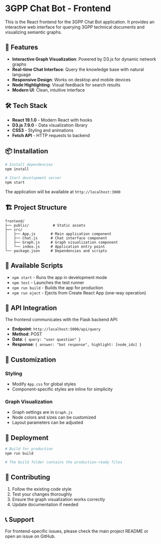 # 3GPP Chat Bot - Frontend

This is the React frontend for the 3GPP Chat Bot application. It provides an interactive web interface for querying 3GPP technical documents and visualizing semantic graphs.

## 🚀 Features

- **Interactive Graph Visualization**: Powered by D3.js for dynamic network graphs
- **Real-time Chat Interface**: Query the knowledge base with natural language
- **Responsive Design**: Works on desktop and mobile devices
- **Node Highlighting**: Visual feedback for search results
- **Modern UI**: Clean, intuitive interface

## 🛠️ Tech Stack

- **React 19.1.0** - Modern React with hooks
- **D3.js 7.9.0** - Data visualization library
- **CSS3** - Styling and animations
- **Fetch API** - HTTP requests to backend

## 📦 Installation

```bash
# Install dependencies
npm install

# Start development server
npm start
```

The application will be available at `http://localhost:3000`

## 🏗️ Project Structure

```
frontend/
├── public/           # Static assets
├── src/
│   ├── App.js       # Main application component
│   ├── Chat.js      # Chat interface component
│   ├── Graph.js     # Graph visualization component
│   └── index.js     # Application entry point
└── package.json     # Dependencies and scripts
```

## 🔧 Available Scripts

- `npm start` - Runs the app in development mode
- `npm test` - Launches the test runner
- `npm run build` - Builds the app for production
- `npm run eject` - Ejects from Create React App (one-way operation)

## 🔌 API Integration

The frontend communicates with the Flask backend API:

- **Endpoint**: `http://localhost:5000/api/query`
- **Method**: POST
- **Data**: `{ query: "user question" }`
- **Response**: `{ answer: "bot response", highlight: [node_ids] }`

## 🎨 Customization

### Styling
- Modify `App.css` for global styles
- Component-specific styles are inline for simplicity

### Graph Visualization
- Graph settings are in `Graph.js`
- Node colors and sizes can be customized
- Layout parameters can be adjusted

## 🚀 Deployment

```bash
# Build for production
npm run build

# The build folder contains the production-ready files
```

## 🤝 Contributing

1. Follow the existing code style
2. Test your changes thoroughly
3. Ensure the graph visualization works correctly
4. Update documentation if needed

## 📞 Support

For frontend-specific issues, please check the main project README or open an issue on GitHub.
